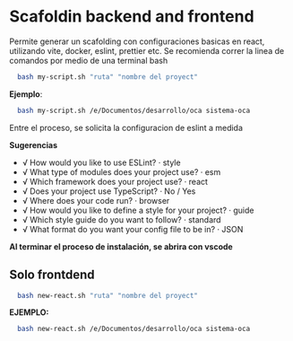 # Scafoldin backend and frontend

Permite generar un scafolding con configuraciones basicas en react, utilizando vite, docker, eslint, prettier etc.
Se recomienda correr la linea de comandos por medio de una terminal bash
```bash
  bash my-script.sh "ruta" "nombre del proyect"
```
<strong>Ejemplo</strong>:  
```bash 
  bash my-script.sh /e/Documentos/desarrollo/oca sistema-oca
```
Entre el proceso, se solicita la configuracion de eslint a medida

<b>Sugerencias </b> 
<ul>
<li>   √ How would you like to use ESLint? · style    </li>   
<li>   √ What type of modules does your project use? · esm </li>
<li>   √ Which framework does your project use? · react </li>
<li>   √ Does your project use TypeScript? · No / Yes </li>
<li>   √ Where does your code run? · browser </li>
<li>   √ How would you like to define a style for your project? · guide </li>
<li>   √ Which style guide do you want to follow? · standard   </li>
<li>   √ What format do you want your config file to be in? · JSON </li>

</ul>

<strong>
Al terminar el proceso de instalación, se abrira con vscode
</strong>
<br/>

## Solo frontdend

```bash
  bash new-react.sh "ruta" "nombre del proyect"
```
<strong>EJEMPLO:</strong>  
```bash
  bash new-react.sh /e/Documentos/desarrollo/oca sistema-oca
```
